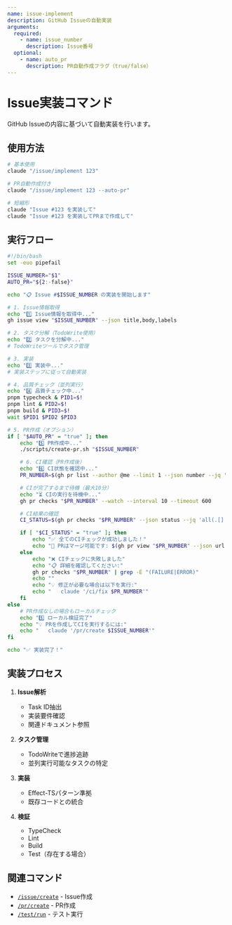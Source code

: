 ```yaml
---
name: issue-implement
description: GitHub Issueの自動実装
arguments:
  required:
    - name: issue_number
      description: Issue番号
  optional:
    - name: auto_pr
      description: PR自動作成フラグ（true/false）
---
```


# Issue実装コマンド

GitHub Issueの内容に基づいて自動実装を行います。

## 使用方法

```bash
# 基本使用
claude "/issue/implement 123"

# PR自動作成付き
claude "/issue/implement 123 --auto-pr"

# 短縮形
claude "Issue #123 を実装して"
claude "Issue #123 を実装してPRまで作成して"
```

## 実行フロー

```bash
#!/bin/bash
set -euo pipefail

ISSUE_NUMBER="$1"
AUTO_PR="${2:-false}"

echo "📋 Issue #$ISSUE_NUMBER の実装を開始します"

# 1. Issue情報取得
echo "1️⃣ Issue情報を取得中..."
gh issue view "$ISSUE_NUMBER" --json title,body,labels

# 2. タスク分解（TodoWrite使用）
echo "2️⃣ タスクを分解中..."
# TodoWriteツールでタスク管理

# 3. 実装
echo "3️⃣ 実装中..."
# 実装ステップに従って自動実装

# 4. 品質チェック（並列実行）
echo "4️⃣ 品質チェック中..."
pnpm typecheck & PID1=$!
pnpm lint & PID2=$!
pnpm build & PID3=$!
wait $PID1 $PID2 $PID3

# 5. PR作成（オプション）
if [ "$AUTO_PR" = "true" ]; then
    echo "5️⃣ PR作成中..."
    ./scripts/create-pr.sh "$ISSUE_NUMBER"

    # 6. CI確認（PR作成後）
    echo "6️⃣ CI状態を確認中..."
    PR_NUMBER=$(gh pr list --author @me --limit 1 --json number --jq '.[0].number')

    # CIが完了するまで待機（最大10分）
    echo "⏳ CIの実行を待機中..."
    gh pr checks "$PR_NUMBER" --watch --interval 10 --timeout 600

    # CI結果の確認
    CI_STATUS=$(gh pr checks "$PR_NUMBER" --json status --jq 'all(.[] | .status == "COMPLETED" and .conclusion == "SUCCESS")')

    if [ "$CI_STATUS" = "true" ]; then
        echo "✅ 全てのCIチェックが成功しました！"
        echo "🔀 PRはマージ可能です: $(gh pr view "$PR_NUMBER" --json url --jq .url)"
    else
        echo "❌ CIチェックに失敗しました"
        echo "📋 詳細を確認してください:"
        gh pr checks "$PR_NUMBER" | grep -E "(FAILURE|ERROR)"
        echo ""
        echo "💡 修正が必要な場合は以下を実行:"
        echo "   claude '/ci/fix $PR_NUMBER'"
    fi
else
    # PR作成なしの場合もローカルチェック
    echo "5️⃣ ローカル検証完了"
    echo "💡 PRを作成してCIを実行するには:"
    echo "   claude '/pr/create $ISSUE_NUMBER'"
fi

echo "✅ 実装完了！"
```

## 実装プロセス

1. **Issue解析**
   - Task ID抽出
   - 実装要件確認
   - 関連ドキュメント参照

2. **タスク管理**
   - TodoWriteで進捗追跡
   - 並列実行可能なタスクの特定

3. **実装**
   - Effect-TSパターン準拠
   - 既存コードとの統合

4. **検証**
   - TypeCheck
   - Lint
   - Build
   - Test（存在する場合）

## 関連コマンド

- [`/issue/create`](create.md) - Issue作成
- [`/pr/create`](../pr/create.md) - PR作成
- [`/test/run`](../test/run.md) - テスト実行
